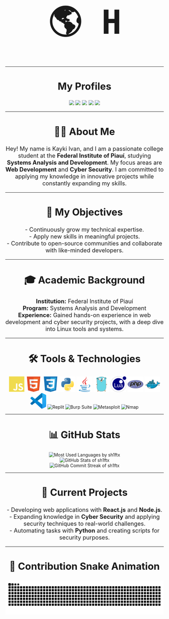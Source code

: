 <!-- Animação de Escrita -->
<h1 align="center" style="font-size: 3em;">
  <span class="typewriter">🌎 Hello World! I'm Kayki Ivan</span>
</h1>

<!-- CSS para Animação de Escrita -->
<style>
  .typewriter {
    display: inline-block;
    border-right: 3px solid;
    font-family: monospace;
    white-space: nowrap;
    overflow: hidden;
    animation: typing 4s steps(40, end), blink .75s step-end infinite;
    font-size: 2.5em;
  }

  @keyframes typing {
    from { width: 0; }
    to { width: 100%; }
  }

  @keyframes blink {
    from, to { border-color: transparent; }
    50% { border-color: black; }
  }
</style>

---

### <h2 align="center" style="font-size: 2.2em;">My Profiles</h2>

<p align="center" style="font-size: 1.2em;">
  <a href="https://www.instagram.com/sous4bit?igsh=MXFiYnF4aWZzZ2IyNg==" target="_blank"><img src="https://img.shields.io/badge/-Instagram-%23E4405F?style=for-the-badge&logo=instagram&logoColor=white"></a>
  <a href="https://www.twitch.tv/sh1ft7172" target="_blank"><img src="https://img.shields.io/badge/Twitch-9146FF?style=for-the-badge&logo=twitch&logoColor=white"></a>
  <a href="https://discord.gg/Geracao144k" target="_blank"><img src="https://img.shields.io/badge/Discord-7289DA?style=for-the-badge&logo=discord&logoColor=white"></a>
  <a href="mailto:ivankayki72@gmail.com"><img src="https://img.shields.io/badge/-Gmail-%23333?style=for-the-badge&logo=gmail&logoColor=white"></a>
  <a href="https://www.linkedin.com/in/kayki-de-sousa-5a33292b3/" target="_blank"><img src="https://img.shields.io/badge/-LinkedIn-%230077B5?style=for-the-badge&logo=linkedin&logoColor=white"></a>
</p>

---

<h2 align="center" style="font-size: 2.2em;">👨‍💻 About Me</h2>

<p align="justify" style="text-align: center; font-size: 1.3em;">
  Hey! My name is Kayki Ivan, and I am a passionate college student at the <strong>Federal Institute of Piauí</strong>, studying <strong>Systems Analysis and Development</strong>. My focus areas are <strong>Web Development</strong> and <strong>Cyber Security</strong>. I am committed to applying my knowledge in innovative projects while constantly expanding my skills.
</p>

---

<h2 align="center" style="font-size: 2.2em;">🎯 My Objectives</h2>

<p align="justify" style="text-align: center; font-size: 1.3em;">
  - Continuously grow my technical expertise.<br/>
  - Apply new skills in meaningful projects.<br/>
  - Contribute to open-source communities and collaborate with like-minded developers.
</p>

---

<h2 align="center" style="font-size: 2.2em;">🎓 Academic Background</h2>

<p align="justify" style="text-align: center; font-size: 1.3em;">
  <strong>Institution:</strong> Federal Institute of Piauí<br/>
  <strong>Program:</strong> Systems Analysis and Development<br/>
  <strong>Experience:</strong> Gained hands-on experience in web development and cyber security projects, with a deep dive into Linux tools and systems.
</p>

---

<h2 align="center" style="font-size: 2.2em;">🛠️ Tools & Technologies</h2>

<p align="center">
  <!-- Ferramentas de desenvolvimento -->
  <img src="https://raw.githubusercontent.com/devicons/devicon/master/icons/javascript/javascript-plain.svg" alt="JavaScript" width="50" height="50"/>
  <img src="https://raw.githubusercontent.com/devicons/devicon/master/icons/html5/html5-original.svg" alt="HTML5" width="50" height="50"/>
  <img src="https://raw.githubusercontent.com/devicons/devicon/master/icons/css3/css3-original.svg" alt="CSS3" width="50" height="50"/>
  <img src="https://raw.githubusercontent.com/devicons/devicon/master/icons/python/python-original.svg" alt="Python" width="50" height="50"/>
  <img src="https://raw.githubusercontent.com/devicons/devicon/master/icons/java/java-original.svg" alt="Java" width="50" height="50"/>
  <img src="https://raw.githubusercontent.com/devicons/devicon/master/icons/go/go-original.svg" alt="Go" width="50" height="50"/>
  <img src="https://raw.githubusercontent.com/devicons/devicon/master/icons/lua/lua-original.svg" alt="Lua" width="50" height="50"/>
  <img src="https://raw.githubusercontent.com/devicons/devicon/master/icons/php/php-original.svg" alt="PHP" width="50" height="50"/>
  <img src="https://raw.githubusercontent.com/devicons/devicon/master/icons/docker/docker-original.svg" alt="Docker" width="50" height="50"/>

  <!-- Ferramentas de Edição -->
  <img src="https://raw.githubusercontent.com/devicons/devicon/master/icons/vscode/vscode-original.svg" alt="VSCode" width="50" height="50"/>
  <img src="https://upload.wikimedia.org/wikipedia/commons/b/b2/Repl.it_logo.svg" alt="Replit" width="50" height="50"/>
  
  <!-- Ferramentas de Hacking -->
  <img src="https://upload.wikimedia.org/wikipedia/commons/9/91/Burp_suite_logo.png" alt="Burp Suite" width="50" height="50"/>
  <img src="https://upload.wikimedia.org/wikipedia/commons/2/2f/Metasploit-framework-logo.png" alt="Metasploit" width="50" height="50"/>
  <img src="https://upload.wikimedia.org/wikipedia/commons/e/e5/Nmap_logo.svg" alt="Nmap" width="50" height="50"/>
</p>

---

<h2 align="center" style="font-size: 2.2em;">📊 GitHub Stats</h2>

<p align="center">
  <img src="https://github-readme-stats.vercel.app/api/top-langs/?username=sh1ftx&layout=compact&theme=radical" alt="Most Used Languages by sh1ftx" />
  <br/>
  <img src="https://github-readme-stats.vercel.app/api?username=sh1ftx&show_icons=true&theme=radical&count_private=true" alt="GitHub Stats of sh1ftx" />
  <br/>
  <img src="https://github-readme-streak-stats.herokuapp.com/?user=sh1ftx&theme=radical" alt="GitHub Commit Streak of sh1ftx" />
</p>

---

<h2 align="center" style="font-size: 2.2em;">🚀 Current Projects</h2>

<p align="justify" style="text-align: center; font-size: 1.3em;">
  - Developing web applications with <strong>React.js</strong> and <strong>Node.js</strong>.<br/>
  - Expanding knowledge in <strong>Cyber Security</strong> and applying security techniques to real-world challenges.<br/>
  - Automating tasks with <strong>Python</strong> and creating scripts for security purposes.
</p>

---

<h2 align="center" style="font-size: 2.2em;">🐍 Contribution Snake Animation</h2>

<p align="center">
  <img src="https://raw.githubusercontent.com/sh1ftx/sh1ftx/output/github-contribution-grid-snake-dark.svg" alt="github contribution grid snake animation" />
</p>
